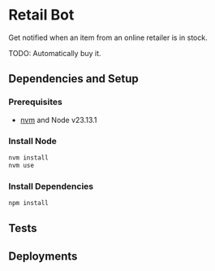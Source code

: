 # Retail Bot

Get notified when an item from an online retailer is in stock.

TODO: Automatically buy it.

## Dependencies and Setup

### Prerequisites

- [nvm](https://github.com/nvm-sh/nvm) and Node v23.13.1

### Install Node

```sh
nvm install
nvm use
```

### Install Dependencies

```sh
npm install
```

## Tests

## Deployments